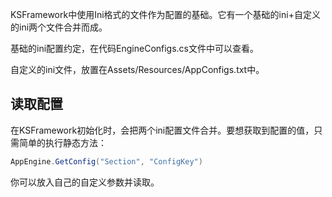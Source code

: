 
KSFramework中使用Ini格式的文件作为配置的基础。它有一个基础的ini+自定义的ini两个文件合并而成。

基础的ini配置约定，在代码EngineConfigs.cs文件中可以查看。

自定义的ini文件，放置在Assets/Resources/AppConfigs.txt中。


## 读取配置

在KSFramework初始化时，会把两个ini配置文件合并。要想获取到配置的值，只需简单的执行静态方法：

```csharp
AppEngine.GetConfig("Section", "ConfigKey")
```

你可以放入自己的自定义参数并读取。
